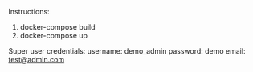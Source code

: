 Instructions:

1) docker-compose build
2) docker-compose up

Super user credentials:
username: demo_admin
password: demo
email: test@admin.com
